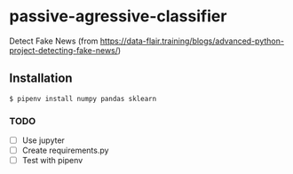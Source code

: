 # passive-agressive-classifier
Detect Fake News (from https://data-flair.training/blogs/advanced-python-project-detecting-fake-news/)

## Installation

`$ pipenv install numpy pandas sklearn`

### TODO
- [ ] Use jupyter
- [ ] Create requirements.py
- [ ] Test with pipenv
<!--stackedit_data:
eyJoaXN0b3J5IjpbMTkzNjQyODM1N119
-->